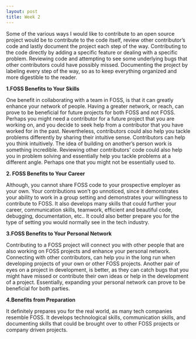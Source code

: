 ```yaml
---
layout: post
title: Week 2
---
```

  Some of the various ways I would like to contribute to an open source project would be to contribute to the code itself,
  review other contributor’s code and lastly document the project each step of the way. Contributing to the code directly by
  adding a specific feature or dealing with a specific problem. Reviewing code and attempting to see some underlying bugs that
  other contributors could have possibly missed. Documenting the project by  labeling every step of the way, so as to keep
  everything organized and more digestible to the reader. 
 
 **1.FOSS Benefits to Your Skills**
  
   One benefit in collaborating with a team in FOSS, is that it can greatly enhance your network of people. Having a greater
  network, or reach, can prove to be beneficial for future projects for both FOSS and not FOSS. Perhaps you might need a
  contributor for a future project that you are working on, and you decide to seek help from a contributor that you have
  worked for in the past. Nevertheless, contributors could also help you tackle problems differently by sharing their
  intuitive sense. Contributors can help you think intuitively. The idea of building on another’s person work is something
  incredible. Reviewing other contributors' code could also help you in problem solving and essentially help you tackle
  problems at a different angle. Perhaps one that you might not be essentially used to.   

**2. FOSS Benefits to Your Career**
 
   Although, you cannot share FOSS code to your prospective employer as your own.	Your contributions won’t go unnoticed, since
  it demonstrates your ability to work in a group setting and demonstrates your willingness to contribute to FOSS. It also
  develops many skills that could further your career, communication skills, teamwork, efficient and beautiful code,
  debugging, documentation, etc.. It could also better prepare you for the type of setting you would normally see in the tech
  industry. 
  
  **3.FOSS Benefits to Your Personal Network**
  
   Contributing to a FOSS project will connect you with other people that are also working on FOSS projects and enhance your
  personal network. Connecting with other contributors, can help you in the long run when developing projects of your own or
  other FOSS projects. Another pair of eyes on a project in development, is better, as they can catch bugs that you might have
  missed or contribute their own ideas or help in the development of a project. Essentially, expanding your personal network 
  can prove to be beneficial for both parties. 
  
  **4.Benefits from Preparation**
  
   It definitely prepares you for the real world, as many tech companies resemble FOSS. It develops technological skills,
  communication skills, and documenting skills that could be brought over to other FOSS projects or company driven projects. 
